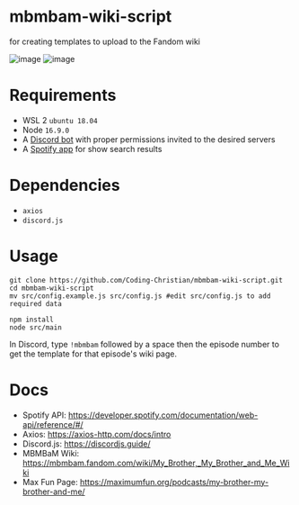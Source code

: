 # mbmbam-wiki-script
for creating templates to upload to the Fandom wiki

![image](https://user-images.githubusercontent.com/54188971/197305268-1c44dbc0-2976-4adc-98f9-03361c5990a0.png)
![image](https://user-images.githubusercontent.com/54188971/197305368-6e957a30-f4fb-435e-a5cd-82e06ab20ec7.png)

# Requirements
- WSL 2 `ubuntu 18.04`
- Node `16.9.0`
- A [Discord bot](https://discordjs.guide/preparations/setting-up-a-bot-application.html) with proper permissions invited to the desired servers
- A [Spotify app](https://developer.spotify.com/dashboard/applications) for show search results

# Dependencies
- `axios`
- `discord.js`

# Usage
```shell
git clone https://github.com/Coding-Christian/mbmbam-wiki-script.git
cd mbmbam-wiki-script
mv src/config.example.js src/config.js #edit src/config.js to add required data

npm install
node src/main
```

In Discord, type `!mbmbam` followed by a space then the episode number to get the template for that episode's wiki page.

# Docs
- Spotify API: https://developer.spotify.com/documentation/web-api/reference/#/
- Axios: https://axios-http.com/docs/intro
- Discord.js: https://discordjs.guide/
- MBMBaM Wiki: https://mbmbam.fandom.com/wiki/My_Brother,_My_Brother_and_Me_Wiki
- Max Fun Page: https://maximumfun.org/podcasts/my-brother-my-brother-and-me/
